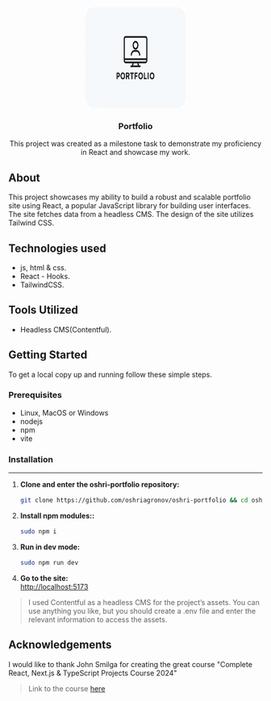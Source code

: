 <br />
<div align="center">
  <a href="https://github.com/oshriagronov/oshri-portfolio">
    <img src="public/logo.png" alt="Logo" width="200" height="200">
  </a>

<h3 align="center">Portfolio</h3>
  <p align="center">
    This project was created as a milestone task to demonstrate my proficiency in React and showcase my work.
  </p>
</div>

## About

This project showcases my ability to build a robust and scalable portfolio site using React, a popular JavaScript library for building user interfaces. The site fetches data from a headless CMS.
The design of the site utilizes Tailwind CSS.

## Technologies used

- js, html & css.
- React - Hooks.
- TailwindCSS.

## Tools Utilized
- Headless CMS(Contentful).

## Getting Started

To get a local copy up and running follow these simple steps.

### Prerequisites

- Linux, MacOS or Windows
- nodejs
- npm
- vite

### Installation

---

1. **Clone and enter the oshri-portfolio repository:**

   ```bash
   git clone https://github.com/oshriagronov/oshri-portfolio && cd oshri-portfolio
   ```

2. **Install npm modules::**

   ```bash
   sudo npm i
   ```

3. **Run in dev mode:**  
   ```bash
   sudo npm run dev
   ```

4. **Go to the site:**
<br/> [http://localhost:5173](http://localhost:5173/)

> I used Contentful as a headless CMS for the project’s assets. You can use anything you like, but you should create a .env file and enter the relevant information to access the assets.

## Acknowledgements

I would like to thank John Smilga for creating the great course "Complete React, Next.js & TypeScript Projects Course 2024"

> Link to the course [here](https://www.udemy.com/course/react-tutorial-and-projects-course/?couponCode=KEEPLEARNING)
